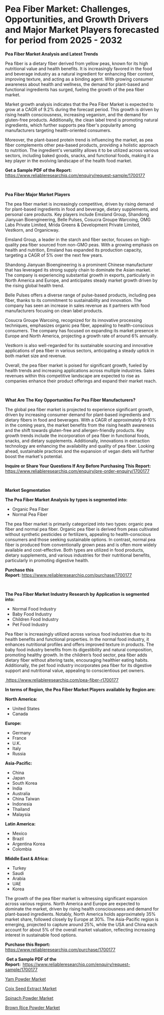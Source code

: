<p><h1>Pea Fiber Market: Challenges, Opportunities, and Growth Drivers and Major Market Players forecasted for period from 2025 - 2032</h1></p><p><strong>Pea Fiber Market Analysis and Latest Trends</strong></p>
<p><p>Pea fiber is a dietary fiber derived from yellow peas, known for its high nutritional value and health benefits. It is increasingly favored in the food and beverage industry as a natural ingredient for enhancing fiber content, improving texture, and acting as a binding agent. With growing consumer awareness about health and wellness, the demand for plant-based and functional ingredients has surged, fueling the growth of the pea fiber market.</p><p>Market growth analysis indicates that the Pea Fiber Market is expected to grow at a CAGR of 9.2% during the forecast period. This growth is driven by rising health consciousness, increasing veganism, and the demand for gluten-free products. Additionally, the clean label trend is promoting natural ingredients, which further supports pea fiber's popularity among manufacturers targeting health-oriented consumers.</p><p>Moreover, the plant-based protein trend is influencing the market, as pea fiber complements other pea-based products, providing a holistic approach to nutrition. The ingredient's versatility allows it to be utilized across various sectors, including baked goods, snacks, and functional foods, making it a key player in the evolving landscape of the health food market.</p></p>
<p><strong>Get a Sample PDF of the Report:&nbsp;</strong> <a href="https://www.reliableresearchiq.com/enquiry/request-sample/1700177?utm_campaign=1137&utm_medium=2&utm_source=Github&utm_content=ia&utm_term=14022025&utm_id=pea-fiber">https://www.reliableresearchiq.com/enquiry/request-sample/1700177</a></p>
<p>&nbsp;</p>
<p><strong>Pea Fiber Major Market Players</strong></p>
<p><p>The pea fiber market is increasingly competitive, driven by rising demand for plant-based ingredients in food and beverage, dietary supplements, and personal care products. Key players include Emsland Group, Shandong Jianyuan Bioengineering, Belle Pulses, Cosucra Groupe Warcoing, OMG Labs Private Limited, Mrida Greens & Development Private Limited, Vestkorn, and Organicway.</p><p>Emsland Group, a leader in the starch and fiber sector, focuses on high-quality pea fiber sourced from non-GMO peas. With a growing emphasis on health and nutrition, Emsland has expanded its production capacity, targeting a CAGR of 5% over the next few years.</p><p>Shandong Jianyuan Bioengineering is a prominent Chinese manufacturer that has leveraged its strong supply chain to dominate the Asian market. The company is experiencing substantial growth in exports, particularly in North America and Europe, and anticipates steady market growth driven by the rising global health trend.</p><p>Belle Pulses offers a diverse range of pulse-based products, including pea fiber, thanks to its commitment to sustainability and innovation. The company has seen an increase in sales revenue as it partners with food manufacturers focusing on clean label products.</p><p>Cosucra Groupe Warcoing, recognized for its innovative processing techniques, emphasizes organic pea fiber, appealing to health-conscious consumers. The company has focused on expanding its market presence in Europe and North America, projecting a growth rate of around 6% annually.</p><p>Vestkorn is also well-regarded for its sustainable sourcing and innovative applications of pea fiber in various sectors, anticipating a steady uptick in both market size and revenue.</p><p>Overall, the pea fiber market is poised for significant growth, fueled by health trends and increasing applications across multiple industries. Sales revenues within this competitive landscape are expected to rise as companies enhance their product offerings and expand their market reach.</p></p>
<p>&nbsp;</p>
<p><strong>What Are The Key Opportunities For Pea Fiber Manufacturers?</strong></p>
<p><p>The global pea fiber market is projected to experience significant growth, driven by increasing consumer demand for plant-based ingredients and dietary fibers in food and beverages. With a CAGR of approximately 8-10% in the coming years, the market benefits from the rising health awareness and the shift towards gluten-free and allergen-friendly products. Key growth trends include the incorporation of pea fiber in functional foods, snacks, and dietary supplements. Additionally, innovations in extraction technology are enhancing the availability and quality of pea fiber. Looking ahead, sustainable practices and the expansion of vegan diets will further boost the market's potential.</p></p>
<p><strong>Inquire or Share Your Questions If Any Before Purchasing This Report:</strong> <a href="https://www.reliableresearchiq.com/enquiry/pre-order-enquiry/1700177?utm_campaign=1137&utm_medium=2&utm_source=Github&utm_content=ia&utm_term=14022025&utm_id=pea-fiber">https://www.reliableresearchiq.com/enquiry/pre-order-enquiry/1700177</a></p>
<p>&nbsp;</p>
<p><strong>Market Segmentation</strong></p>
<p><strong>The Pea Fiber Market Analysis by types is segmented into:</strong></p>
<p><ul><li>Organic Pea Fiber</li><li>Normal Pea Fiber</li></ul></p>
<p><p>The pea fiber market is primarily categorized into two types: organic pea fiber and normal pea fiber. Organic pea fiber is derived from peas cultivated without synthetic pesticides or fertilizers, appealing to health-conscious consumers and those seeking sustainable options. In contrast, normal pea fiber is produced from conventionally grown peas and is often more widely available and cost-effective. Both types are utilized in food products, dietary supplements, and various industries for their nutritional benefits, particularly in promoting digestive health.</p></p>
<p><strong>Purchase this Report:&nbsp;</strong><a href="https://www.reliableresearchiq.com/purchase/1700177?utm_campaign=1137&utm_medium=2&utm_source=Github&utm_content=ia&utm_term=14022025&utm_id=pea-fiber">https://www.reliableresearchiq.com/purchase/1700177</a></p>
<p>&nbsp;</p>
<p><strong>The Pea Fiber Market Industry Research by Application is segmented into:</strong></p>
<p><ul><li>Normal Food Industry</li><li>Baby Food Industry</li><li>Children Food Industry</li><li>Pet Food Industry</li></ul></p>
<p><p>Pea fiber is increasingly utilized across various food industries due to its health benefits and functional properties. In the normal food industry, it enhances nutritional profiles and offers improved texture in products. The baby food industry benefits from its digestibility and natural composition, promoting healthy growth. In the children’s food sector, pea fiber adds dietary fiber without altering taste, encouraging healthier eating habits. Additionally, the pet food industry incorporates pea fiber for its digestive support and nutritional value, appealing to conscientious pet owners.</p></p>
<p><a href="https://www.reliableresearchiq.com/pea-fiber-r1700177?utm_campaign=1137&utm_medium=2&utm_source=Github&utm_content=ia&utm_term=14022025&utm_id=pea-fiber">&nbsp;https://www.reliableresearchiq.com/pea-fiber-r1700177</a></p>
<p><strong>In terms of Region, the Pea Fiber Market Players available by Region are:</strong></p>
<p>
    <p> <strong> North America: </strong>
        <ul>
            <li>United States</li>
            <li>Canada</li>
        </ul>
        </p> 
    <p> <strong> Europe: </strong>
        <ul>
            <li>Germany</li>
            <li>France</li>
            <li>U.K.</li>
            <li>Italy</li>
            <li>Russia</li>
        </ul>
        </p> 
    <p> <strong> Asia-Pacific: </strong>
        <ul>
            <li>China</li>
            <li>Japan</li>
            <li>South Korea</li>
            <li>India</li>
            <li>Australia</li>
            <li>China Taiwan</li>
            <li>Indonesia</li>
            <li>Thailand</li>
            <li>Malaysia</li>
        </ul>
        </p> 
    <p> <strong> Latin America: </strong>
        <ul>
            <li>Mexico</li>
            <li>Brazil</li>
            <li>Argentina Korea</li>
            <li>Colombia</li>
        </ul>
        </p> 
    <p> <strong> Middle East & Africa: </strong>
        <ul>
            <li>Turkey</li>
            <li>Saudi</li>
            <li>Arabia</li>
            <li>UAE</li>
            <li>Korea</li>
        </ul>
    </p>
    </p>
<p><p>The growth of the pea fiber market is witnessing significant expansion across various regions. North America and Europe are expected to dominate the market, driven by rising health consciousness and demand for plant-based ingredients. Notably, North America holds approximately 35% market share, followed closely by Europe at 30%. The Asia-Pacific region is emerging, projected to capture around 25%, while the USA and China each account for about 5% of the overall market valuation, reflecting increasing interest in sustainable food options.</p></p>
<p><strong>Purchase this Report: </strong><a href="https://www.reliableresearchiq.com/purchase/1700177?utm_campaign=1137&utm_medium=2&utm_source=Github&utm_content=ia&utm_term=14022025&utm_id=pea-fiber">https://www.reliableresearchiq.com/purchase/1700177</a></p>
<p>&nbsp;<strong>Get a Sample PDF of the Report:&nbsp;&nbsp;</strong><a href="https://www.reliableresearchiq.com/enquiry/request-sample/1700177?utm_campaign=1137&utm_medium=2&utm_source=Github&utm_content=ia&utm_term=14022025&utm_id=pea-fiber">https://www.reliableresearchiq.com/enquiry/request-sample/1700177</a></p>
<p><strong></strong></p>
<p><p><a href="https://github.com/lestymbango/Market-Research-Report-List-1/blob/main/yam-powder-market.md?utm_campaign=1137&utm_medium=2&utm_source=Github&utm_content=ia&utm_term=14022025&utm_id=pea-fiber">Yam Powder Market</a></p><p><a href="https://github.com/enolvesey/Market-Research-Report-List-1/blob/main/coix-seed-extract-market.md?utm_campaign=1137&utm_medium=2&utm_source=Github&utm_content=ia&utm_term=14022025&utm_id=pea-fiber">Coix Seed Extract Market</a></p><p><a href="https://github.com/sevitadwiani/Market-Research-Report-List-1/blob/main/spinach-powder-market.md?utm_campaign=1137&utm_medium=2&utm_source=Github&utm_content=ia&utm_term=14022025&utm_id=pea-fiber">Spinach Powder Market</a></p><p><a href="https://github.com/peggiputra7o/Market-Research-Report-List-1/blob/main/brown-rice-powder-market.md?utm_campaign=1137&utm_medium=2&utm_source=Github&utm_content=ia&utm_term=14022025&utm_id=pea-fiber">Brown Rice Powder Market</a></p></p>